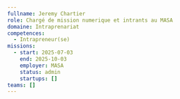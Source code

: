 ```yaml
---
fullname: Jeremy Chartier
role: Chargé de mission numerique et intrants au MASA
domaine: Intraprenariat
competences:
  - Intrapreneur(se)
missions:
  - start: 2025-07-03
    end: 2025-10-03
    employer: MASA
    status: admin
    startups: []
teams: []
---
```

